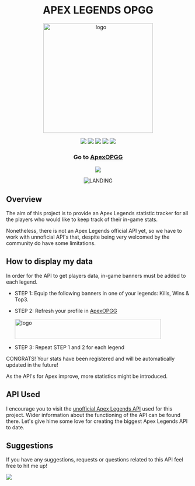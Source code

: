 <h1 align="center">APEX LEGENDS OPGG</h1>
<p align="center">
    <img src="https://raw.githubusercontent.com/AdrianDanlos/ApexLegends/master/assets/apexlogo.png" alt="logo" width="300" height="300"/>
</p>

<p align="center">
    <img src="https://img.shields.io/badge/HTML-5-e34f26">
    <img src="https://img.shields.io/badge/CSS-3-orange">
    <img src="https://img.shields.io/badge/JavaScript-Last_Version-f7df1e">
    <img src="https://img.shields.io/badge/JQuery-v3.4.1-0769ad">
    <img src="https://img.shields.io/badge/License-MIT-green">
</p>

<h3 align="center">Go to 
  <a href="https://apex-opgg.herokuapp.com/" target="_blank">ApexOPGG</a>
</h3>

<p align="center">
    <img src="https://img.shields.io/badge/Version-1.0-green">
</p>

<p align="center">
    <img src="https://raw.githubusercontent.com/AdrianDanlos/ApexLegends/master/assets/landing-photo.jpg" alt="LANDING"/>
</p>


## Overview
The aim of this project is to provide an Apex Legends statistic tracker for all the players who would like to keep track of their in-game stats.

Nonetheless, there is not an Apex Legends official API yet, so we have to work with unnoficial API's that, despite being very welcomed by the community do have some limitations.


## How to display my data 
In order for the API to get players data, in-game banners must be added to each legend.

- STEP 1: Equip the following banners in one of your legends: Kills, Wins & Top3.
- STEP 2: Refresh your profile in <a href="https://apex-opgg.herokuapp.com/" target="_blank">ApexOPGG</a>

    <img src="https://raw.githubusercontent.com/AdrianDanlos/ApexLegends/master/assets/search.png" alt="logo" width="400" height="55"/>

- STEP 3: Repeat STEP 1 and 2 for each legend

CONGRATS! Your stats have been registered and will be automatically updated in the future!

As the API's for Apex improve, more statistics might be introduced.

## API Used
I encourage you to visit the <a href="https://github.com/HugoDerave/ApexLegendsAPI/">unofficial Apex Legends API</a> used for this project. 
Wider information about the functioning of the API can be found there. Let's give hime some love for creating the biggest Apex Legends API to date.

## Suggestions
<p>If you have any suggestions, requests or questions related to this API feel free to hit me up!</p> 
<a href="https://github.com/AdrianDanlos">
  <img src="https://img.shields.io/github/followers/AdrianDanlos?label=follow&style=social">
</a>
